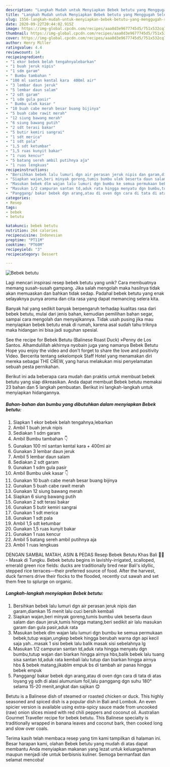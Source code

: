 ```yaml
---
description: "Langkah Mudah untuk Menyiapkan Bebek betutu yang Menggugah Selera"
title: "Langkah Mudah untuk Menyiapkan Bebek betutu yang Menggugah Selera"
slug: 1556-langkah-mudah-untuk-menyiapkan-bebek-betutu-yang-menggugah-selera
date: 2020-09-22T20:44:02.915Z
image: https://img-global.cpcdn.com/recipes/aaa8d3e9677745d5/751x532cq70/bebek-betutu-foto-resep-utama.jpg
thumbnail: https://img-global.cpcdn.com/recipes/aaa8d3e9677745d5/751x532cq70/bebek-betutu-foto-resep-utama.jpg
cover: https://img-global.cpcdn.com/recipes/aaa8d3e9677745d5/751x532cq70/bebek-betutu-foto-resep-utama.jpg
author: Henry Miller
ratingvalue: 4.4
reviewcount: 14
recipeingredient:
- "1 ekor bebek belah tengahnyalebarkan"
- "1 buah jeruk nipis"
- "1 sdm garam"
- " Bumbu tambahan "
- "100 ml santan kental kara  400ml air"
- "3 lembar daun jeruk"
- "5 lembar daun salam"
- "2 sdt garam"
- "1 sdm gula pasir"
- " Bumbu ulek kasar "
- "10 buah cabe merah besar buang bijinya"
- "5 buah cabe rawit merah"
- "12 siung bawang merah"
- "6 siung bawang putih"
- "2 sdt terasi bakar"
- "5 butir kemiri sangrai"
- "1 sdt merica"
- "1 sdt pala"
- "1,5 sdt ketumbar"
- "1,5 ruas kunyit bakar"
- "1 ruas kencur"
- "5 batang sereh ambil putihnya aja"
- "1 ruas lengkuas"
recipeinstructions:
- "Bersihkan bebek lalu lumuri dgn air perasan jeruk nipis dan garam,diamkan 15 menit lalu cuci bersih kembali"
- "Siapkan wajan,beri minyak goreng,tumis bumbu ulek beserta daun salam dan daun jeruk,tumis hingga matang,beri sedikit air lalu masukan garam dan gula pasir,aduk rata"
- "Masukan bebek dlm wajan lalu lumuri dgn bumbu ke semua permukaan bebek,tutup wajan,ungkep bebek hingga berubah warna dgn api kecil saja yah...masak 1 sisi bebek lalu balik masak sisi sebelahnya lg"
- "Masukan 1/2 campuran santan td,aduk rata hingga menyatu dgn bumbu,tutup wajan dan biarkan hingga airnya hbs,balik bebek lalu tuang sisa santan td,aduk rata kembali lalu tutup dan biarkan hingga airnya hbs &amp; bebek matang,jikablm empuk bs di tambah air panas hingga bebek empuk"
- "Panggang/ bakar bebek dgn arang,atau di oven dgn cara di tata di atas loyang yg sdh di alasi alumunium foil,lalu panggang dgn suhu 180° selama 15-20 menit,angkat dan sajikan 😊"
categories:
- Resep
tags:
- bebek
- betutu

katakunci: bebek betutu 
nutrition: 264 calories
recipecuisine: Indonesian
preptime: "PT11M"
cooktime: "PT60M"
recipeyield: "3"
recipecategory: Dessert

---
```



![Bebek betutu](https://img-global.cpcdn.com/recipes/aaa8d3e9677745d5/751x532cq70/bebek-betutu-foto-resep-utama.jpg)

Lagi mencari inspirasi resep bebek betutu yang unik? Cara membuatnya memang susah-susah gampang. Jika salah mengolah maka hasilnya tidak akan memuaskan dan bahkan tidak sedap. Padahal bebek betutu yang enak selayaknya punya aroma dan cita rasa yang dapat memancing selera kita.

Banyak hal yang sedikit banyak berpengaruh terhadap kualitas rasa dari bebek betutu, mulai dari jenis bahan, kemudian pemilihan bahan segar, sampai cara mengolah dan menyajikannya. Tidak usah pusing jika mau menyiapkan bebek betutu enak di rumah, karena asal sudah tahu triknya maka hidangan ini bisa jadi suguhan spesial.

See the recipe for Bebek Betutu (Balinese Roast Duck) »Penny de Los Santos. Alhamdulillah akhirnya nyobain juga yang namanya Bebek Betutu Hope you enjoy the video and don&#39;t forget to share the love and positivity Video. Bercerita tentang sekelompok Staff Hotel yang menamakan diri mereka sebagai THE CREW, yang harus melakukan misi penyelamatan sebuah pesta pernikahan.


Berikut ini ada beberapa cara mudah dan praktis untuk membuat bebek betutu yang siap dikreasikan. Anda dapat membuat Bebek betutu memakai 23 bahan dan 5 langkah pembuatan. Berikut ini langkah-langkah untuk menyiapkan hidangannya.

<!--inarticleads1-->

##### Bahan-bahan dan bumbu yang dibutuhkan dalam menyiapkan Bebek betutu:

1. Siapkan 1 ekor bebek belah tengahnya,lebarkan
1. Ambil 1 buah jeruk nipis
1. Sediakan 1 sdm garam
1. Ambil  Bumbu tambahan 👇
1. Gunakan 100 ml santan kental kara + 400ml air
1. Gunakan 3 lembar daun jeruk
1. Ambil 5 lembar daun salam
1. Sediakan 2 sdt garam
1. Gunakan 1 sdm gula pasir
1. Ambil  Bumbu ulek kasar 👇
1. Gunakan 10 buah cabe merah besar buang bijinya
1. Gunakan 5 buah cabe rawit merah
1. Gunakan 12 siung bawang merah
1. Siapkan 6 siung bawang putih
1. Gunakan 2 sdt terasi bakar
1. Gunakan 5 butir kemiri sangrai
1. Gunakan 1 sdt merica
1. Gunakan 1 sdt pala
1. Ambil 1,5 sdt ketumbar
1. Gunakan 1,5 ruas kunyit bakar
1. Gunakan 1 ruas kencur
1. Ambil 5 batang sereh ambil putihnya aja
1. Ambil 1 ruas lengkuas


DENGAN SAMBAL MATAH, ASIN &amp; PEDAS Resep Bebek Betutu Khas Bali 🦆🔥 - Masak di Tungku. Bebek betutu begins in lavishly-irrigated, scalloped, emerald green rice fields: ducks are traditionally bred near Bali&#39;s idyllic, stepped rice terraces—their preferred source of food. After the harvest, duck farmers drive their flocks to the flooded, recently cut sawah and set them free to splurge on organic. 

<!--inarticleads2-->

##### Langkah-langkah menyiapkan Bebek betutu:

1. Bersihkan bebek lalu lumuri dgn air perasan jeruk nipis dan garam,diamkan 15 menit lalu cuci bersih kembali
1. Siapkan wajan,beri minyak goreng,tumis bumbu ulek beserta daun salam dan daun jeruk,tumis hingga matang,beri sedikit air lalu masukan garam dan gula pasir,aduk rata
1. Masukan bebek dlm wajan lalu lumuri dgn bumbu ke semua permukaan bebek,tutup wajan,ungkep bebek hingga berubah warna dgn api kecil saja yah...masak 1 sisi bebek lalu balik masak sisi sebelahnya lg
1. Masukan 1/2 campuran santan td,aduk rata hingga menyatu dgn bumbu,tutup wajan dan biarkan hingga airnya hbs,balik bebek lalu tuang sisa santan td,aduk rata kembali lalu tutup dan biarkan hingga airnya hbs &amp; bebek matang,jikablm empuk bs di tambah air panas hingga bebek empuk
1. Panggang/ bakar bebek dgn arang,atau di oven dgn cara di tata di atas loyang yg sdh di alasi alumunium foil,lalu panggang dgn suhu 180° selama 15-20 menit,angkat dan sajikan 😊


Betutu is a Balinese dish of steamed or roasted chicken or duck. This highly seasoned and spiced dish is a popular dish in Bali and Lombok. An even spicier version is available using extra-spicy sauce made from uncooked (raw) onion slices mixed with red chili peppers and coconut oil. Australian Gourmet Traveller recipe for bebek betutu. This Balinese specialty is traditionally wrapped in banana leaves and coconut bark, then cooked long and slow over coals. 

Terima kasih telah membaca resep yang tim kami tampilkan di halaman ini. Besar harapan kami, olahan Bebek betutu yang mudah di atas dapat membantu Anda menyiapkan makanan yang lezat untuk keluarga/teman maupun menjadi ide untuk berbisnis kuliner. Semoga bermanfaat dan selamat mencoba!
